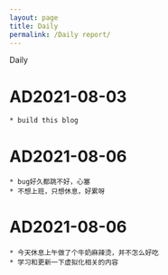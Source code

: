 ```yaml
---
layout: page
title: Daily
permalink: /Daily report/
---
```

Daily
<!--more-->
# AD2021-08-03
	* build this blog 
	
# AD2021-08-06
	* bug好久都跳不好，心塞
	* 不想上班，只想休息，好累呀
# AD2021-08-06
	* 今天休息上午做了个牛奶麻辣烫，并不怎么好吃
	* 学习和更新一下虚拟化相关的内容
	
